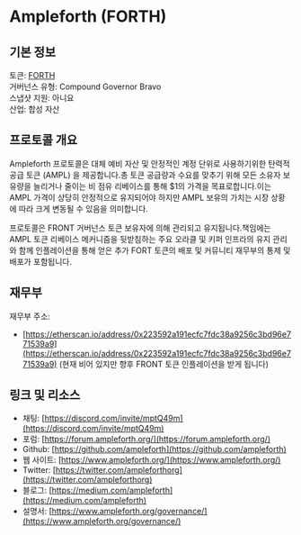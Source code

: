 # Ampleforth (FORTH)

## 기본 정보

토큰: [FORTH](https://www.coingecko.com/en/coins/ampleforth-governance-token)  
거버넌스 유형: Compound Governor Bravo  
스냅샷 지원: 아니요  
산업: 합성 자산  

## 프로토콜 개요

Ampleforth 프로토콜은 대체 예비 자산 및 안정적인 계정 단위로 사용하기위한 탄력적 공급 토큰 (AMPL) 을 제공합니다.총 토큰 공급량과 수요를 맞추기 위해 모든 소유자 보유량을 늘리거나 줄이는 비 점유 리베이스를 통해 $1의 가격을 목표로합니다.이는 AMPL 가격이 상당히 안정적으로 유지되어야 하지만 AMPL 보유의 가치는 시장 상황에 따라 크게 변동될 수 있음을 의미합니다.

프로토콜은 FRONT 거버넌스 토큰 보유자에 의해 관리되고 유지됩니다.책임에는 AMPL 토큰 리베이스 메커니즘을 뒷받침하는 주요 오라클 및 키퍼 인프라의 유지 관리와 함께 인플레이션을 통해 얻은 추가 FORT 토큰의 배포 및 커뮤니티 재무부의 통제 및 배포가 포함됩니다.

## 재무부

재무부 주소: 
- [https://etherscan.io/address/0x223592a191ecfc7fdc38a9256c3bd96e771539a9](https://etherscan.io/address/0x223592a191ecfc7fdc38a9256c3bd96e771539a9) (현재 비어 있지만 향후 FRONT 토큰 인플레이션을 받게 됩니다)

## 링크 및 리소스

- 채팅: [https://discord.com/invite/mptQ49m](https://discord.com/invite/mptQ49m)
- 포럼: [https://forum.ampleforth.org/](https://forum.ampleforth.org/)
- Github: [https://github.com/ampleforth](https://github.com/ampleforth)
- 웹 사이트: [https://www.ampleforth.org/](https://www.ampleforth.org/)
- Twitter: [https://twitter.com/ampleforthorg](https://twitter.com/ampleforthorg)
- 블로그: [https://medium.com/ampleforth](https://medium.com/ampleforth)
- 설명서: [https://www.ampleforth.org/governance/](https://www.ampleforth.org/governance/)
